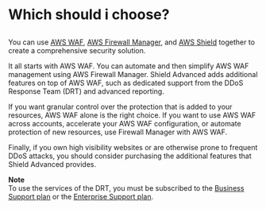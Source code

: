 # Which should i choose?<a name="waf-which-to-choose"></a>

## <a name="waf-choosing"></a>

You can use [AWS WAF](waf-chapter.md), [AWS Firewall Manager](fms-chapter.md), and [AWS Shield](shield-chapter.md) together to create a comprehensive security solution\.

It all starts with AWS WAF\. You can automate and then simplify AWS WAF management using AWS Firewall Manager\. Shield Advanced adds additional features on top of AWS WAF, such as dedicated support from the DDoS Response Team \(DRT\) and advanced reporting\.

If you want granular control over the protection that is added to your resources, AWS WAF alone is the right choice\. If you want to use AWS WAF across accounts, accelerate your AWS WAF configuration, or automate protection of new resources, use Firewall Manager with AWS WAF\.

Finally, if you own high visibility websites or are otherwise prone to frequent DDoS attacks, you should consider purchasing the additional features that Shield Advanced provides\. 

**Note**  
To use the services of the DRT, you must be subscribed to the [Business Support plan](https://aws.amazon.com/premiumsupport/business-support/) or the [Enterprise Support plan](https://aws.amazon.com/premiumsupport/enterprise-support/)\.